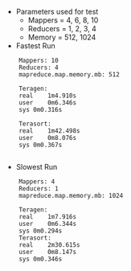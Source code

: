 * Parameters used for test
	*  Mappers = 4, 6, 8, 10
	*  Reducers = 1, 2, 3, 4
	*  Memory = 512, 1024
* Fastest Run

```
	Mappers: 10
	Reducers: 4
	mapreduce.map.memory.mb: 512
    
    Teragen:
	real	1m4.910s
	user	0m6.346s
	sys	0m0.316s

	Terasort:
	real	1m42.498s
	user	0m8.076s
	sys	0m0.367s
	
```

* Slowest Run

```
	Mappers: 4
	Reducers: 1
	mapreduce.map.memory.mb: 1024
	
	Teragen:
	real	1m7.916s
	user	0m6.344s
	sys	0m0.294s
	Terasort:
	real	2m30.615s
	user	0m8.147s
	sys	0m0.346s
```